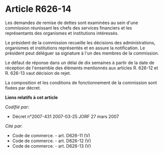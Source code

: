# Article R626-14

Les demandes de remise de dettes sont examinées au sein d'une commission réunissant les chefs des services financiers et les
représentants des organismes et institutions intéressés.

Le président de la commission recueille les décisions des administrations, organismes et institutions représentés et en
assure la notification. Le président peut déléguer sa signature à l'un des membres de la commission.

Le défaut de réponse dans un délai de dix semaines à partir de la date de réception de l'ensemble des éléments mentionnés aux
articles R. 626-12 et R. 626-13 vaut décision de rejet.

La composition et les conditions de fonctionnement de la commission sont fixées par décret.

**Liens relatifs à cet article**

_Codifié par_:

  - Décret n°2007-431 2007-03-25 JORF 27 mars 2007

_Cité par_:

  - Code de commerce. - art. D626-11 (V)
  - Code de commerce. - art. D626-12 (V)
  - Code de commerce. - art. D626-13 (V)
